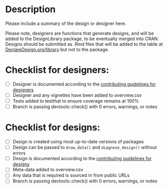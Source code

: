 # Description

Please include a summary of the design or designer here.

Please note, designers are functions that generate designs, and will be added to the DesignLibrary package, to be eventually merged into CRAN. Designs should be submitted as .Rmd files that will be added to the table at [DeclareDesign.org/library](DeclareDesign.org/library) but not to the package.

# Checklist for designers:

- [ ] Designer is documented according to the [contributing guidelines for designers](https://declaredesign.org/library/articles/how_to_write_and_contribute_designers.html) 
- [ ] Designer and any vignettes have been added to overview.csv
- [ ] Tests added to testthat to ensure coverage remains at 100%
- [ ] Branch is passing devtools::check() with 0 errors, warnings, or notes

# Checklist for designs:

- [ ] Design is created using most up-to-date versions of packages
- [ ] Design can be passed to `draw_data()` and `diagnose_design()` without errors
- [ ] Design is documented according to the [contributing guidelines for designs](https://declaredesign.org/library/articles/how_to_write_and_contribute_designs.html) 
- [ ] Meta-data added to overview.csv
- [ ] Any data that is required is sourced in from public URLs
- [ ] Branch is passing devtools::check() with 0 errors, warnings, or notes